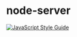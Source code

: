 # node-server 
[![JavaScript Style Guide](https://img.shields.io/badge/code_style-standard-brightgreen.svg)](https://standardjs.com)
